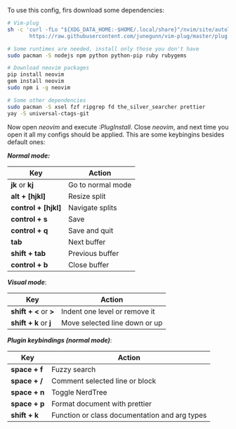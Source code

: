 To use this config, firs download some dependencies:

```bash
# Vim-plug
sh -c 'curl -fLo "${XDG_DATA_HOME:-$HOME/.local/share}"/nvim/site/autoload/plug.vim --create-dirs \
       https://raw.githubusercontent.com/junegunn/vim-plug/master/plug.vim'

# Some runtimes are needed, install only those you don't have
sudo pacman -S nodejs npm python python-pip ruby rubygems

# Download neovim packages
pip install neovim
gem install neovim
sudo npm i -g neovim

# Some other dependencies
sudo pacman -S xsel fzf ripgrep fd the_silver_searcher prettier
yay -S universal-ctags-git
```

Now open *neovim* and execute *:PlugInstall*. Close *neovim*, and next time
you open it all my configs should be applied. This are some keybingins besides
default ones:

***Normal mode:***

| Key                  | Action            |
| -------------------- | ----------------- |
| **jk** or **kj**     | Go to normal mode |
| **alt + [hjkl]**     | Resize split      |
| **control + [hjkl]** | Navigate splits   |
| **control + s**      | Save              |
| **control + q**      | Save and quit     |
| **tab**              | Next buffer       |
| **shift + tab**      | Previous buffer   |
| **control + b**      | Close buffer      |

***Visual mode***:

| Key                    | Action                        |
| ---------------------- | ----------------------------- |
| **shift + <** or **>** | Indent one level or remove it |
| **shift + k** or **j** | Move selected line down or up |

***Plugin keybindings (normal mode)***:

| Key           | Action                                        |
| ------------- | --------------------------------------------- |
| **space + f** | Fuzzy search                                  |
| **space + /** | Comment selected line or block                |
| **space + n** | Toggle NerdTree                               |
| **space + p** | Format document with prettier                 |
| **shift + k** | Function or class documentation and arg types |
